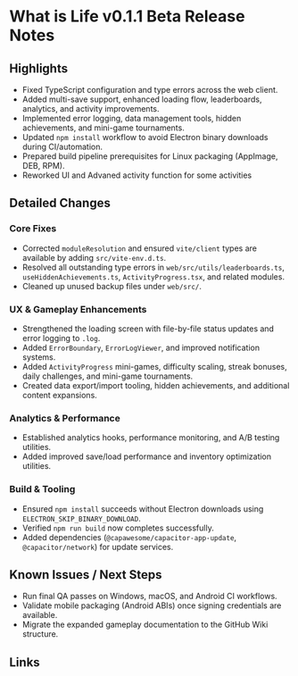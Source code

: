 # What is Life v0.1.1 Beta Release Notes



## Highlights

- Fixed TypeScript configuration and type errors across the web client.
- Added multi-save support, enhanced loading flow, leaderboards, analytics, and activity improvements.
- Implemented error logging, data management tools, hidden achievements, and mini-game tournaments.
- Updated `npm install` workflow to avoid Electron binary downloads during CI/automation.
- Prepared build pipeline prerequisites for Linux packaging (AppImage, DEB, RPM).
 - Reworked UI and Advaned activity function for some activities 

## Detailed Changes

### Core Fixes

- Corrected `moduleResolution` and ensured `vite/client` types are available by adding `src/vite-env.d.ts`.
- Resolved all outstanding type errors in `web/src/utils/leaderboards.ts`, `useHiddenAchievements.ts`, `ActivityProgress.tsx`, and related modules.
- Cleaned up unused backup files under `web/src/`.

### UX & Gameplay Enhancements

- Strengthened the loading screen with file-by-file status updates and error logging to `.log`.
- Added `ErrorBoundary`, `ErrorLogViewer`, and improved notification systems.
- Added `ActivityProgress` mini-games, difficulty scaling, streak bonuses, daily challenges, and mini-game tournaments.
- Created data export/import tooling, hidden achievements, and additional content expansions.

### Analytics & Performance

- Established analytics hooks, performance monitoring, and A/B testing utilities.
- Added improved save/load performance and inventory optimization utilities.

### Build & Tooling

- Ensured `npm install` succeeds without Electron downloads using `ELECTRON_SKIP_BINARY_DOWNLOAD`.
- Verified `npm run build` now completes successfully.
- Added dependencies (`@capawesome/capacitor-app-update`, `@capacitor/network`) for update services.

## Known Issues / Next Steps

- Run final QA passes on Windows, macOS, and Android CI workflows.
- Validate mobile packaging (Android ABIs) once signing credentials are available.
- Migrate the expanded gameplay documentation to the GitHub Wiki structure.

## Links
